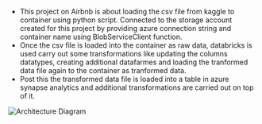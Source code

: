 - This project on Airbnb is about loading the csv file from kaggle to container using python script. Connected to the storage account created for this project by providing azure connection string and container name using BlobServiceClient function.
- Once the csv file is loaded into the container as raw data, databricks is used carry out some transformations like updating the columns datatypes, creating additional datafarmes and loading the tranformed data file again to the container as tranformed data.
- Post this the transformed data file is loaded into a table in azure synapse analytics and additional transformations are carried out on top of it.

![Architecture Diagram](https://raw.githubusercontent.com/adityaa2b/Data-Engineer-learning-guide/main/Hands-on%20projects/Airbnb/Architecture.png)
